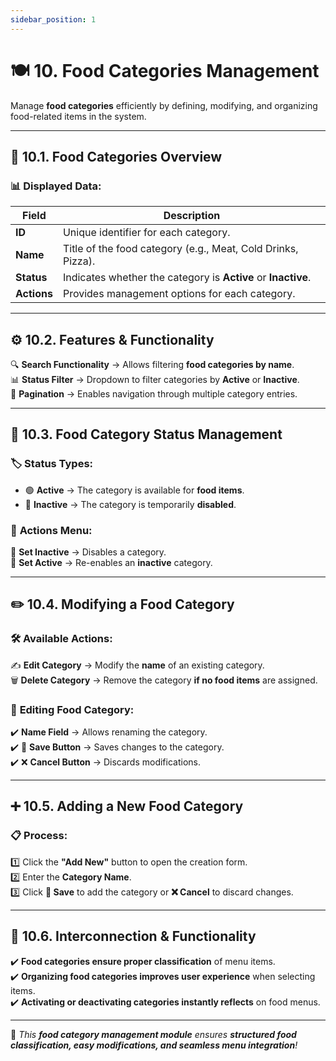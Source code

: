 ```yaml
---
sidebar_position: 1
---
```


# 🍽️ 10. Food Categories Management

Manage **food categories** efficiently by defining, modifying, and organizing food-related items in the system.

---

## 📌 10.1. Food Categories Overview

### 📊 Displayed Data:

| Field       | Description                                                   |
| ----------- | ------------------------------------------------------------- |
| **ID**      | Unique identifier for each category.                          |
| **Name**    | Title of the food category (e.g., Meat, Cold Drinks, Pizza).  |
| **Status**  | Indicates whether the category is **Active** or **Inactive**. |
| **Actions** | Provides management options for each category.                |

---

## ⚙️ 10.2. Features & Functionality

🔍 **Search Functionality** → Allows filtering **food categories by name**.  
📊 **Status Filter** → Dropdown to filter categories by **Active** or **Inactive**.  
📄 **Pagination** → Enables navigation through multiple category entries.

---

## 🔄 10.3. Food Category Status Management

### 🏷️ **Status Types:**

- 🟢 **Active** → The category is available for **food items**.
- 🔴 **Inactive** → The category is temporarily **disabled**.

### 🎯 **Actions Menu:**

🔻 **Set Inactive** → Disables a category.  
🔺 **Set Active** → Re-enables an **inactive** category.

---

## ✏️ 10.4. Modifying a Food Category

### 🛠️ **Available Actions:**

✍️ **Edit Category** → Modify the **name** of an existing category.  
🗑️ **Delete Category** → Remove the category **if no food items** are assigned.

### 📝 **Editing Food Category:**

✔️ **Name Field** → Allows renaming the category.  
✔️ 💾 **Save Button** → Saves changes to the category.  
✔️ ❌ **Cancel Button** → Discards modifications.

---

## ➕ 10.5. Adding a New Food Category

### 📋 **Process:**

1️⃣ Click the **"Add New"** button to open the creation form.  
2️⃣ Enter the **Category Name**.  
3️⃣ Click **💾 Save** to add the category or **❌ Cancel** to discard changes.

---

## 🔗 10.6. Interconnection & Functionality

✔️ **Food categories ensure proper classification** of menu items.  
✔️ **Organizing food categories improves user experience** when selecting items.  
✔️ **Activating or deactivating categories instantly reflects** on food menus.

---

🚀 _This **food category management module** ensures **structured food classification, easy modifications, and seamless menu integration**!_
